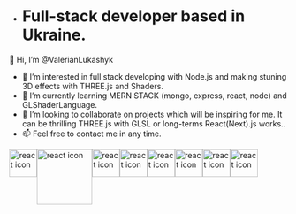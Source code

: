 - <h1>Full-stack developer based in Ukraine.</h1>

👋 Hi, I’m @ValerianLukashyk
- 👀 I’m interested in full stack developing with Node.js and making stuning 3D effects with THREE.js and Shaders.
- 🌱 I’m currently learning MERN STACK (mongo, express, react, node) and GLShaderLanguage.
- 💞️ I’m looking to collaborate on projects which will be inspiring for me. It can be thrilling THREE.js with GLSL or long-terms React(Next).js works..
- 📫 Feel free to contact me in any time.

<article style="display: flex;">
  <img width="50" src="https://www.pravelsolutions.com/images/about/react2.png" alt="react icon"/>
  <img width="100" src="https://banner2.cleanpng.com/20180808/ilc/kisspng-logo-brand-product-design-mongodb-inc-mongodb-stickker-5b6abb66633e96.6321863315337214464065.jpg" alt="react icon"/>
  <img width="50" src="https://www.pravelsolutions.com/images/about/react2.png" alt="react icon"/>
  <img width="50" src="https://www.pravelsolutions.com/images/about/react2.png" alt="react icon"/>
  <img width="50" src="https://www.pravelsolutions.com/images/about/react2.png" alt="react icon"/>
  <img width="50" src="https://www.pravelsolutions.com/images/about/react2.png" alt="react icon"/>
  <img width="50" src="https://www.pravelsolutions.com/images/about/react2.png" alt="react icon"/>
  <img width="50" src="https://www.pravelsolutions.com/images/about/react2.png" alt="react icon"/>
</article>


<!---
ValerianLukashyk/ValerianLukashyk is a ✨ special ✨ repository because its `README.md` (this file) appears on your GitHub profile.
You can click the Preview link to take a look at your changes.
--->
